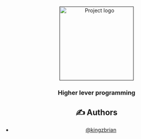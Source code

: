<p align="center">
  <a href="" rel="noopener">
 <img width=200px height=200px src="https://i.imgur.com/6wj0hh6.jpg" alt="Project logo"></a>
</p>

<h3 align="center">Higher lever programming</h3>

<div align="center">

## ✍️ Authors <a name = "authors"></a>

- [@kingzbrian](https://github.com/kingzbrian)


